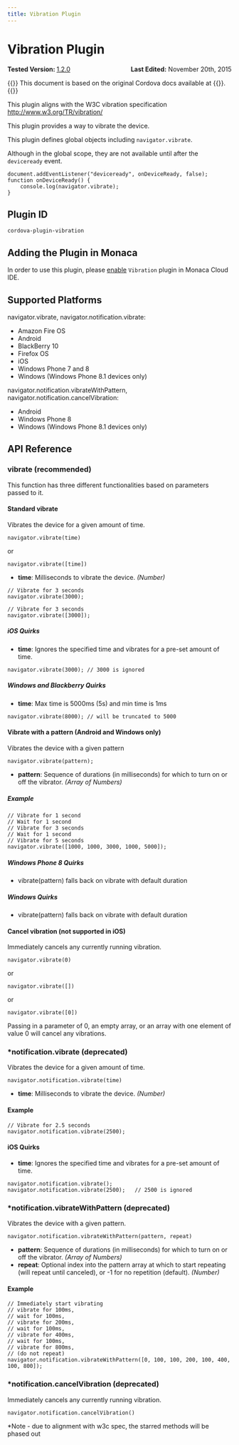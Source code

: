 ```yaml
---
title: Vibration Plugin
---
```


# Vibration Plugin

<div>
  <div  style="float: left;" align="left"><b>Tested Version: </b><a href="https://github.com/apache/cordova-plugin-vibration/blob/master/RELEASENOTES.md#120-jun-17-2015">1.2.0</a></div>   
  <div align="right" style="float: right;"><b>Last Edited:</b> November 20th, 2015</div>
  <br/>
</div>

{{<note>}}
This document is based on the original Cordova docs available at {{<link title="Cordova Docs" href="https://github.com/apache/cordova-plugin-vibration">}}.
{{</note>}}

This plugin aligns with the W3C vibration specification
<http://www.w3.org/TR/vibration/>

This plugin provides a way to vibrate the device.

This plugin defines global objects including `navigator.vibrate`.

Although in the global scope, they are not available until after the
`deviceready` event.

    document.addEventListener("deviceready", onDeviceReady, false);
    function onDeviceReady() {
        console.log(navigator.vibrate);
    }

Plugin ID
---------

    cordova-plugin-vibration

Adding the Plugin in Monaca
---------------------------

In order to use this plugin, please [enable](/en/monaca_ide/manual/dependencies/cordova_plugin/#add-plugins)
`Vibration` plugin in Monaca Cloud IDE.

Supported Platforms
-------------------

navigator.vibrate, navigator.notification.vibrate:

-   Amazon Fire OS
-   Android
-   BlackBerry 10
-   Firefox OS
-   iOS
-   Windows Phone 7 and 8
-   Windows (Windows Phone 8.1 devices only)

navigator.notification.vibrateWithPattern,
navigator.notification.cancelVibration:

-   Android
-   Windows Phone 8
-   Windows (Windows Phone 8.1 devices only)

API Reference
-------------

### vibrate (recommended)

This function has three different functionalities based on parameters
passed to it.

#### Standard vibrate

Vibrates the device for a given amount of time.

    navigator.vibrate(time)

or

    navigator.vibrate([time])

-   **time**: Milliseconds to vibrate the device. *(Number)*

<!-- -->

    // Vibrate for 3 seconds
    navigator.vibrate(3000);

    // Vibrate for 3 seconds
    navigator.vibrate([3000]);

##### iOS Quirks

-   **time**: Ignores the specified time and vibrates for a pre-set
    amount of time.

<!-- -->

    navigator.vibrate(3000); // 3000 is ignored

##### Windows and Blackberry Quirks

-   **time**: Max time is 5000ms (5s) and min time is 1ms

<!-- -->

    navigator.vibrate(8000); // will be truncated to 5000

#### Vibrate with a pattern (Android and Windows only)

Vibrates the device with a given pattern

    navigator.vibrate(pattern);   

-   **pattern**: Sequence of durations (in milliseconds) for which to
    turn on or off the vibrator. *(Array of Numbers)*

##### Example

    // Vibrate for 1 second
    // Wait for 1 second
    // Vibrate for 3 seconds
    // Wait for 1 second
    // Vibrate for 5 seconds
    navigator.vibrate([1000, 1000, 3000, 1000, 5000]);

##### Windows Phone 8 Quirks

-   vibrate(pattern) falls back on vibrate with default duration

##### Windows Quirks

-   vibrate(pattern) falls back on vibrate with default duration

#### Cancel vibration (not supported in iOS)

Immediately cancels any currently running vibration.

    navigator.vibrate(0)

or

    navigator.vibrate([])

or

    navigator.vibrate([0])

Passing in a parameter of 0, an empty array, or an array with one
element of value 0 will cancel any vibrations.

### \*notification.vibrate (deprecated)

Vibrates the device for a given amount of time.

    navigator.notification.vibrate(time)

-   **time**: Milliseconds to vibrate the device. *(Number)*

#### Example

    // Vibrate for 2.5 seconds
    navigator.notification.vibrate(2500);

#### iOS Quirks

-   **time**: Ignores the specified time and vibrates for a pre-set
    amount of time.

<!-- -->

    navigator.notification.vibrate();
    navigator.notification.vibrate(2500);   // 2500 is ignored

### \*notification.vibrateWithPattern (deprecated)

Vibrates the device with a given pattern.

    navigator.notification.vibrateWithPattern(pattern, repeat)

-   **pattern**: Sequence of durations (in milliseconds) for which to
    turn on or off the vibrator. *(Array of Numbers)*
-   **repeat**: Optional index into the pattern array at which to start
    repeating (will repeat until canceled), or -1 for no repetition
    (default). *(Number)*

#### Example

    // Immediately start vibrating
    // vibrate for 100ms,
    // wait for 100ms,
    // vibrate for 200ms,
    // wait for 100ms,
    // vibrate for 400ms,
    // wait for 100ms,
    // vibrate for 800ms,
    // (do not repeat)
    navigator.notification.vibrateWithPattern([0, 100, 100, 200, 100, 400, 100, 800]);

### \*notification.cancelVibration (deprecated)

Immediately cancels any currently running vibration.

    navigator.notification.cancelVibration()

\*Note - due to alignment with w3c spec, the starred methods will be
phased out
